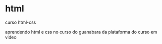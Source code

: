 # html
 curso html-css

 aprendendo html e css no curso do guanabara da plataforma do curso em video
